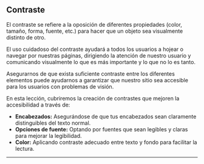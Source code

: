 ## Contraste

El contraste se refiere a la oposición de diferentes propiedades (color, tamaño, forma, fuente, etc.) para hacer que un objeto sea visualmente distinto de otro.

El uso cuidadoso del contraste ayudará a todos los usuarios a hojear o navegar por nuestras páginas, dirigiendo la atención de nuestro usuario y comunicando visualmente lo que es más importante y lo que no lo es tanto.

Asegurarnos de que exista suficiente contraste entre los diferentes elementos puede ayudarnos a garantizar que nuestro sitio sea accesible para los usuarios con problemas de visión.

En esta lección, cubriremos la creación de contrastes que mejoren la accesibilidad a través de:

- **Encabezados:** Asegurándose de que tus encabezados sean claramente distinguibles del texto normal.
- **Opciones de fuente:** Optando por fuentes que sean legibles y claras para mejorar la legibilidad.
- **Color:** Aplicando contraste adecuado entre texto y fondo para facilitar la lectura.

---
